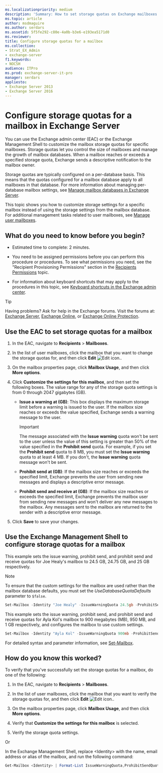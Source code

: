 ```yaml
---
ms.localizationpriority: medium
description: 'Summary: How to set storage quotas on Exchange mailboxes.'
ms.topic: article
author: msdmaguire
ms.author: serdars
ms.assetid: 5f5fe292-c80e-4a0b-b3e6-e193ea5171d0
ms.reviewer:
title: Configure storage quotas for a mailbox
ms.collection:
- Strat_EX_Admin
- exchange-server
f1.keywords:
- NOCSH
audience: ITPro
ms.prod: exchange-server-it-pro
manager: serdars
appliesto:
- Exchange Server 2013
- Exchange Server 2016
---
```


# Configure storage quotas for a mailbox in Exchange Server

You can use the Exchange admin center (EAC) or the Exchange Management Shell to customize the mailbox storage quotas for specific mailboxes. Storage quotas let you control the size of mailboxes and manage the growth of mailbox databases. When a mailbox reaches or exceeds a specified storage quota, Exchange sends a descriptive notification to the mailbox owner.

Storage quotas are typically configured on a per-database basis. This means that the quotas configured for a mailbox database apply to all mailboxes in that database. For more information about managing per-database mailbox settings, see [Manage mailbox databases in Exchange Server](../../architecture/mailbox-servers/manage-databases.md).

This topic shows you how to customize storage settings for a specific mailbox instead of using the storage settings from the mailbox database. For additional management tasks related to user mailboxes, see [Manage user mailboxes](user-mailboxes.md).

## What do you need to know before you begin?

- Estimated time to complete: 2 minutes.

- You need to be assigned permissions before you can perform this procedure or procedures. To see what permissions you need, see the "Recipient Provisioning Permissions" section in the [Recipients Permissions](../../permissions/feature-permissions/recipient-permissions.md) topic.

- For information about keyboard shortcuts that may apply to the procedures in this topic, see [Keyboard shortcuts in the Exchange admin center](../../about-documentation/exchange-admin-center-keyboard-shortcuts.md).

> [!TIP]
> Having problems? Ask for help in the Exchange forums. Visit the forums at: [Exchange Server](https://social.technet.microsoft.com/forums/office/home?category=exchangeserver), [Exchange Online](/answers/topics/office-exchange-server-itpro.html), or [Exchange Online Protection](https://social.technet.microsoft.com/forums/forefront/home?forum=FOPE).

## Use the EAC to set storage quotas for a mailbox

1. In the EAC, navigate to **Recipients** \> **Mailboxes**.

2. In the list of user mailboxes, click the mailbox that you want to change the storage quotas for, and then click **Edit** ![Edit icon.](../../media/ITPro_EAC_EditIcon.png).

3. On the mailbox properties page, click **Mailbox Usage**, and then click **More options**.

4. Click **Customize the settings for this mailbox**, and then set the following boxes. The value range for any of the storage quota settings is from 0 through 2047 gigabytes (GB).

   - **Issue a warning at (GB)**: This box displays the maximum storage limit before a warning is issued to the user. If the mailbox size reaches or exceeds the value specified, Exchange sends a warning message to the user.

     > [!IMPORTANT]
     > The message associated with the **Issue warning** quota won't be sent to the user unless the value of this setting is greater than 50% of the value specified in the **Prohibit send** quota. For example, if you set the **Prohibit send** quota to 8 MB, you must set the **Issue warning** quota to at least 4 MB. If you don't, the **Issue warning** quota message won't be sent.

   - **Prohibit send at (GB)**: If the mailbox size reaches or exceeds the specified limit, Exchange prevents the user from sending new messages and displays a descriptive error message.

   - **Prohibit send and receive at (GB)**: If the mailbox size reaches or exceeds the specified limit, Exchange prevents the mailbox user from sending new messages and won't deliver any new messages to the mailbox. Any messages sent to the mailbox are returned to the sender with a descriptive error message.

5. Click **Save** to save your changes.

## Use the Exchange Management Shell to configure storage quotas for a mailbox

This example sets the issue warning, prohibit send, and prohibit send and receive quotas for Joe Healy's mailbox to 24.5 GB, 24.75 GB, and 25 GB respectively.

> [!NOTE]
> To ensure that the custom settings for the mailbox are used rather than the mailbox database defaults, you must set the _UseDatabaseQuotaDefaults_ parameter to `$false`.

```PowerShell
Set-Mailbox -Identity "Joe Healy" -IssueWarningQuota 24.5gb -ProhibitSendQuota 24.75gb -ProhibitSendReceiveQuota 25gb -UseDatabaseQuotaDefaults $false
```

This example sets the issue warning, prohibit send, and prohibit send and receive quotas for Ayla Kol's mailbox to 900 megabytes (MB), 950 MB, and 1 GB respectively, and configures the mailbox to use custom settings.

```PowerShell
Set-Mailbox -Identity "Ayla Kol" -IssueWarningQuota 900mb -ProhibitSendQuota 950mb -ProhibitSendReceiveQuota 1gb -UseDatabaseQuotaDefaults $false
```

For detailed syntax and parameter information, see [Set-Mailbox](/powershell/module/exchange/set-mailbox).

## How do you know this worked?

To verify that you've successfully set the storage quotas for a mailbox, do one of the following:

1. In the EAC, navigate to **Recipients** \> **Mailboxes**.

2. In the list of user mailboxes, click the mailbox that you want to verify the storage quotas for, and then click **Edit** ![Edit icon.](../../media/ITPro_EAC_EditIcon.png).

3. On the mailbox properties page, click **Mailbox Usage**, and then click **More options**.

4. Verify that **Customize the settings for this mailbox** is selected.

5. Verify the storage quota settings.

Or

In the Exchange Management Shell, replace \<Identity\> with the name, email address or alias of the mailbox, and run the following command:

```PowerShell
Get-Mailbox <Identity> | Format-List IssueWarningQuota,ProhibitSendQuota,ProhibitSendReceiveQuota,UseDatabaseQuotaDefaults
```